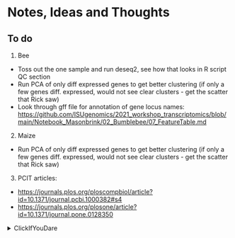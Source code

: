 # Notes, Ideas and Thoughts

## To do
1. Bee
* Toss out the one sample and run deseq2, see how that looks in R script QC section
* Run PCA of only diff expressed genes to get better clustering (if only a few genes diff. expressed, would not see clear clusters - get the scatter that Rick saw)
* Look through gff file for annotation of gene locus names: https://github.com/ISUgenomics/2021_workshop_transcriptomics/blob/main/Notebook_Masonbrink/02_Bumblebee/07_FeatureTable.md

2. Maize
* Run PCA of only diff expressed genes to get better clustering (if only a few genes diff. expressed, would not see clear clusters - get the scatter that Rick saw)

3. PCIT articles:
  * https://journals.plos.org/ploscompbiol/article?id=10.1371/journal.pcbi.1000382#s4
  * https://journals.plos.org/plosone/article?id=10.1371/journal.pone.0128350

<details><summary>ClickIfYouDare</summary>
surprise!
</details>
